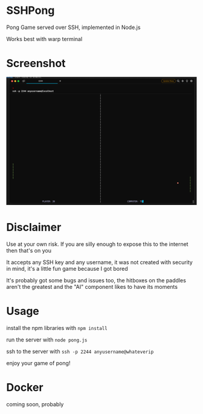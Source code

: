 # SSHPong
Pong Game served over SSH, implemented in Node.js

Works best with warp terminal


# Screenshot
![alt text](https://github.com/ainsey11/SSHPong/blob/main/pong.png)


# Disclaimer
Use at your own risk. If you are silly enough to expose this to the internet then that's on you

It accepts any SSH key and any username, it was not created with security in mind, it's a little fun game because I got bored

It's probably got some bugs and issues too, the hitboxes on the paddles aren't the greatest and the "AI" component likes to have its moments


# Usage
install the npm libraries with `npm install`

run the server with `node pong.js`

ssh to the server with `ssh -p 2244 anyusername@whateverip`

enjoy your game of pong!

# Docker
coming soon, probably


